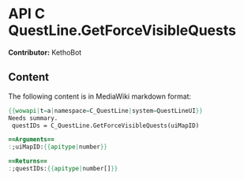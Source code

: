 # API C QuestLine.GetForceVisibleQuests

**Contributor:** KethoBot

## Content

The following content is in MediaWiki markdown format:

```mediawiki
{{wowapi|t=a|namespace=C_QuestLine|system=QuestLineUI}}
Needs summary.
 questIDs = C_QuestLine.GetForceVisibleQuests(uiMapID)

==Arguments==
:;uiMapID:{{apitype|number}}

==Returns==
:;questIDs:{{apitype|number[]}}
```